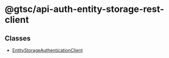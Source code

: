 # @gtsc/api-auth-entity-storage-rest-client

## Classes

- [EntityStorageAuthenticationClient](classes/EntityStorageAuthenticationClient.md)
